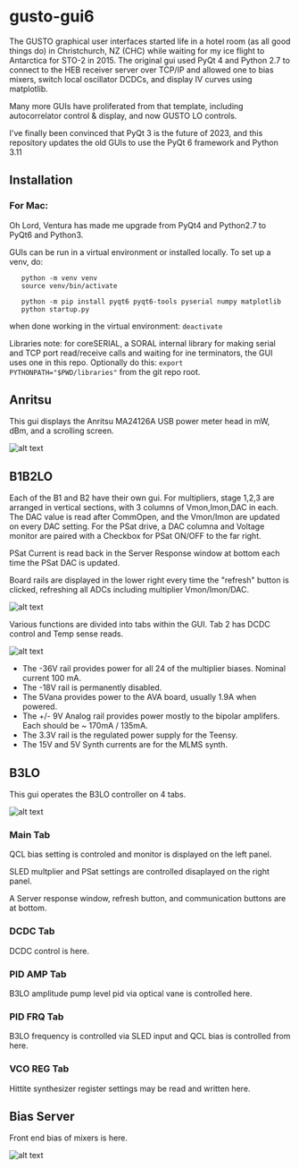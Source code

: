# gusto-gui6
The GUSTO graphical user interfaces started life in a hotel room (as all good things do) in Christchurch, NZ (CHC) while waiting for my ice flight to Antarctica for STO-2 in 2015.  The original gui used PyQt 4 and Python 2.7 to connect to the HEB receiver server over TCP/IP and allowed one to bias mixers, switch local oscillator DCDCs, and display IV curves using matplotlib.

Many more GUIs have proliferated from that template, including autocorrelator control & display, and now GUSTO LO controls.

I've finally been convinced that PyQt 3 is the future of 2023, and this repository updates the old GUIs to use the PyQt 6 framework and Python 3.11

## Installation
### For Mac:
Oh Lord, Ventura has made me upgrade from PyQt4 and Python2.7 to PyQt6 and Python3.

GUIs can be run in a virtual environment or installed locally.  To set up a venv, do:
```
   python -m venv venv
   source venv/bin/activate

   python -m pip install pyqt6 pyqt6-tools pyserial numpy matplotlib
   python startup.py
```

when done working in the virtual environment: `deactivate`

Libraries note:
   for coreSERIAL, a SORAL internal library for making serial and TCP port read/receive calls and waiting for ine terminators, the GUI uses one in this repo.  Optionally do this: `export PYTHONPATH="$PWD/libraries"` from the git repo root.

## Anritsu
This gui displays the Anritsu MA24126A USB power meter head in mW, dBm, and a scrolling screen.

![alt text](https://github.com/abegyoung/gusto-gui6/blob/main/images/meter.jpg?raw=true)

## B1B2LO
Each of the B1 and B2 have their own gui.  For multipliers, stage 1,2,3 are arranged in vertical sections, with 3 columns of Vmon,Imon,DAC in each.  The DAC value is read after CommOpen, and the Vmon/Imon are updated on every DAC setting.  For the PSat drive, a DAC columna and Voltage monitor are paired with a Checkbox for PSat ON/OFF to the far right.

PSat Current is read back in the Server Response window at bottom each time the PSat DAC is updated.

Board rails are displayed in the lower right every time the "refresh" button is clicked, refreshing all ADCs including multiplier Vmon/Imon/DAC.

![alt text](https://github.com/abegyoung/gusto-gui6/blob/main/images/B1B2LO.jpg?raw=true)

Various functions are divided into tabs within the GUI.  Tab 2 has DCDC control and Temp sense reads.

![alt text](https://github.com/abegyoung/gusto-gui6/blob/main/images/B1B2LO_Tab2.jpg?raw=true)

- The -36V rail provides power for all 24 of the multiplier biases.  Nominal current 100 mA.
- The -18V rail is permanently disabled.
- The 5Vana provides power to the AVA board, usually 1.9A when powered.
- The +/- 9V Analog rail provides power mostly to the bipolar amplifers. Each should be ~ 170mA / 135mA.
- The 3.3V rail is the regulated power supply for the Teensy.
- The 15V and 5V Synth currents are for the MLMS synth.

## B3LO
This gui operates the B3LO controller on 4 tabs.

![alt text](https://github.com/abegyoung/gusto-gui6/blob/main/images/B3LO_mainTab.jpg?raw=true)

### Main Tab 
QCL bias setting is controled and monitor is displayed on the left panel.

SLED multplier and PSat settings are controlled disaplayed on the right panel.

A Server response window, refresh button, and communication buttons are at bottom.

### DCDC Tab
DCDC control is here.

### PID AMP Tab
B3LO amplitude pump level pid via optical vane is controlled here.

### PID FRQ Tab
B3LO frequency is controlled via SLED input and QCL bias is controlled from here.

### VCO REG Tab
Hittite synthesizer register settings may be read and written here.

## Bias Server
Front end bias of mixers is here.

![alt text](https://github.com/abegyoung/gusto-gui6/blob/main/images/BiasServer.jpg?raw=true)
